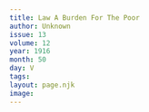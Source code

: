 ```yaml
---
title: Law A Burden For The Poor
author: Unknown
issue: 13
volume: 12
year: 1916
month: 50
day: V
tags:
layout: page.njk
image:
---
```

